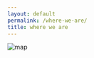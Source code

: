 ```yaml
---
layout: default
permalink: /where-we-are/
title: where we are
---
```


![map](/assets/images/colin_map_cropped.png)
